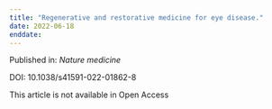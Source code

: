 ```yaml
---
title: "Regenerative and restorative medicine for eye disease."
date: 2022-06-18
enddate:
---
```


Published in: *Nature medicine*

DOI: 10.1038/s41591-022-01862-8

This article is not available in Open Access


